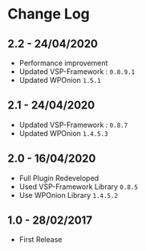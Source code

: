 # Change Log

## 2.2 - 24/04/2020
* Performance improvement
* Updated VSP-Framework : `0.8.9.1`
* Updated WPOnion `1.5.1`

## 2.1 - 24/04/2020
* Updated VSP-Framework : `0.8.7`
* Updated WPOnion `1.4.5.3`

## 2.0 - 16/04/2020
* Full Plugin Redeveloped
* Used VSP-Framework Library `0.8.5`
* Use WPOnion Library `1.4.5.2`

## 1.0 - 28/02/2017
* First Release
